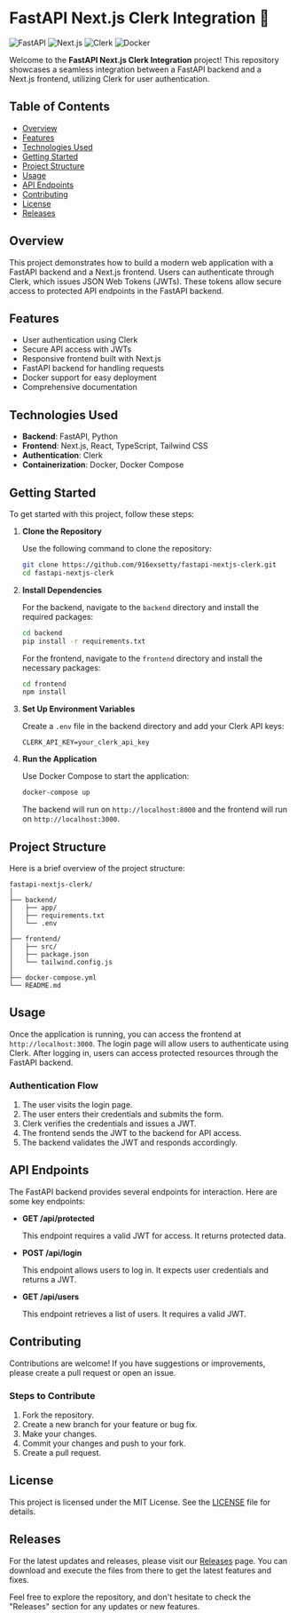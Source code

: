 # FastAPI Next.js Clerk Integration 🚀

![FastAPI](https://img.shields.io/badge/FastAPI-007ACC?style=flat&logo=fastapi&logoColor=white) ![Next.js](https://img.shields.io/badge/Next.js-000000?style=flat&logo=next.js&logoColor=white) ![Clerk](https://img.shields.io/badge/Clerk-1D9BF0?style=flat&logo=clerk&logoColor=white) ![Docker](https://img.shields.io/badge/Docker-2496ED?style=flat&logo=docker&logoColor=white)

Welcome to the **FastAPI Next.js Clerk Integration** project! This repository showcases a seamless integration between a FastAPI backend and a Next.js frontend, utilizing Clerk for user authentication. 

## Table of Contents

- [Overview](#overview)
- [Features](#features)
- [Technologies Used](#technologies-used)
- [Getting Started](#getting-started)
- [Project Structure](#project-structure)
- [Usage](#usage)
- [API Endpoints](#api-endpoints)
- [Contributing](#contributing)
- [License](#license)
- [Releases](#releases)

## Overview

This project demonstrates how to build a modern web application with a FastAPI backend and a Next.js frontend. Users can authenticate through Clerk, which issues JSON Web Tokens (JWTs). These tokens allow secure access to protected API endpoints in the FastAPI backend.

## Features

- User authentication using Clerk
- Secure API access with JWTs
- Responsive frontend built with Next.js
- FastAPI backend for handling requests
- Docker support for easy deployment
- Comprehensive documentation

## Technologies Used

- **Backend**: FastAPI, Python
- **Frontend**: Next.js, React, TypeScript, Tailwind CSS
- **Authentication**: Clerk
- **Containerization**: Docker, Docker Compose

## Getting Started

To get started with this project, follow these steps:

1. **Clone the Repository**

   Use the following command to clone the repository:

   ```bash
   git clone https://github.com/916exsetty/fastapi-nextjs-clerk.git
   cd fastapi-nextjs-clerk
   ```

2. **Install Dependencies**

   For the backend, navigate to the `backend` directory and install the required packages:

   ```bash
   cd backend
   pip install -r requirements.txt
   ```

   For the frontend, navigate to the `frontend` directory and install the necessary packages:

   ```bash
   cd frontend
   npm install
   ```

3. **Set Up Environment Variables**

   Create a `.env` file in the backend directory and add your Clerk API keys:

   ```plaintext
   CLERK_API_KEY=your_clerk_api_key
   ```

4. **Run the Application**

   Use Docker Compose to start the application:

   ```bash
   docker-compose up
   ```

   The backend will run on `http://localhost:8000` and the frontend will run on `http://localhost:3000`.

## Project Structure

Here is a brief overview of the project structure:

```
fastapi-nextjs-clerk/
│
├── backend/
│   ├── app/
│   ├── requirements.txt
│   └── .env
│
├── frontend/
│   ├── src/
│   ├── package.json
│   └── tailwind.config.js
│
├── docker-compose.yml
└── README.md
```

## Usage

Once the application is running, you can access the frontend at `http://localhost:3000`. The login page will allow users to authenticate using Clerk. After logging in, users can access protected resources through the FastAPI backend.

### Authentication Flow

1. The user visits the login page.
2. The user enters their credentials and submits the form.
3. Clerk verifies the credentials and issues a JWT.
4. The frontend sends the JWT to the backend for API access.
5. The backend validates the JWT and responds accordingly.

## API Endpoints

The FastAPI backend provides several endpoints for interaction. Here are some key endpoints:

- **GET /api/protected**

  This endpoint requires a valid JWT for access. It returns protected data.

- **POST /api/login**

  This endpoint allows users to log in. It expects user credentials and returns a JWT.

- **GET /api/users**

  This endpoint retrieves a list of users. It requires a valid JWT.

## Contributing

Contributions are welcome! If you have suggestions or improvements, please create a pull request or open an issue.

### Steps to Contribute

1. Fork the repository.
2. Create a new branch for your feature or bug fix.
3. Make your changes.
4. Commit your changes and push to your fork.
5. Create a pull request.

## License

This project is licensed under the MIT License. See the [LICENSE](LICENSE) file for details.

## Releases

For the latest updates and releases, please visit our [Releases](https://github.com/916exsetty/fastapi-nextjs-clerk/releases) page. You can download and execute the files from there to get the latest features and fixes.

Feel free to explore the repository, and don't hesitate to check the "Releases" section for any updates or new features.